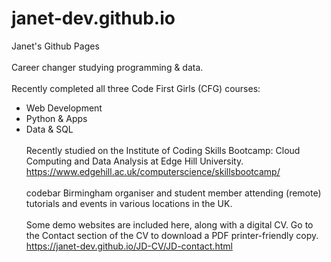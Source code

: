 # janet-dev.github.io
Janet's Github Pages
<br><br>
Career changer studying programming & data. 
<br><br>
Recently completed all three Code First Girls (CFG) courses:
<br>
- Web Development
- Python & Apps
- Data & SQL
<br><br>
Recently studied on the Institute of Coding Skills Bootcamp: Cloud Computing and Data Analysis at Edge Hill University.
https://www.edgehill.ac.uk/computerscience/skillsbootcamp/
<br><br>
codebar Birmingham organiser and student member attending (remote) tutorials and events in various locations in the UK.
<br><br>
Some demo websites are included here, along with a digital CV.
Go to the Contact section of the CV to download a PDF printer-friendly copy.
https://janet-dev.github.io/JD-CV/JD-contact.html
